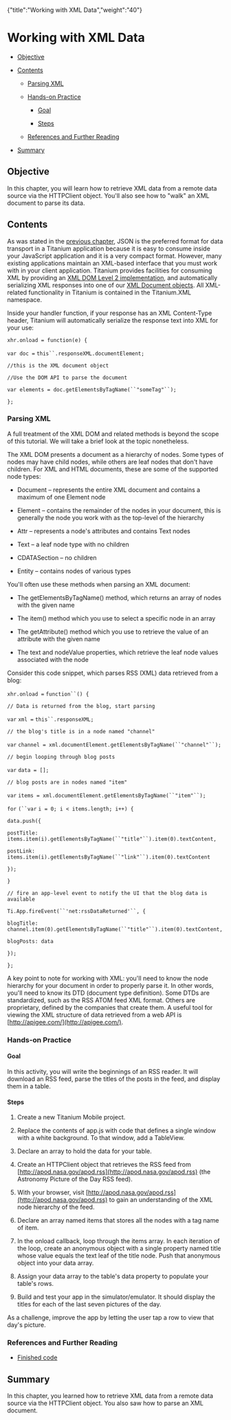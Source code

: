 {"title":"Working with XML Data","weight":"40"} 

# Working with XML Data

*   [Objective](#Objective)
    
*   [Contents](#Contents)
    
    *   [Parsing XML](#ParsingXML)
        
    *   [Hands-on Practice](#Hands-onPractice)
        
        *   [Goal](#Goal)
            
        *   [Steps](#Steps)
            
    *   [References and Further Reading](#ReferencesandFurtherReading)
        
*   [Summary](#Summary)
    

## Objective

In this chapter, you will learn how to retrieve XML data from a remote data source via the HTTPClient object. You'll also see how to "walk" an XML document to parse its data.

## Contents

As was stated in the [previous chapter](/docs/appc/Titanium_SDK/Titanium_SDK_How-tos/Working_with_Remote_Data_Sources/Working_with_JSON_Data/), JSON is the preferred format for data transport in a Titanium application because it is easy to consume inside your JavaScript application and it is a very compact format. However, many existing applications maintain an XML-based interface that you must work with in your client application. Titanium provides facilities for consuming XML by providing an [XML DOM Level 2 implementation](http://www.w3.org/TR/DOM-Level-2-Core/), and automatically serializing XML responses into one of our [XML Document objects](#!/api/Titanium.XML.Document). All XML-related functionality in Titanium is contained in the Titanium.XML namespace.

Inside your handler function, if your response has an XML Content-Type header, Titanium will automatically serialize the response text into XML for your use:

`xhr.onload = function(e) {`

`var doc =` `this``.responseXML.documentElement;`

`//this is the XML document object`

`//Use the DOM API to parse the document`

`var elements = doc.getElementsByTagName(``"someTag"``);`

`};`

### Parsing XML

A full treatment of the XML DOM and related methods is beyond the scope of this tutorial. We will take a brief look at the topic nonetheless.

The XML DOM presents a document as a hierarchy of nodes. Some types of nodes may have child nodes, while others are leaf nodes that don't have children. For XML and HTML documents, these are some of the supported node types:

*   Document – represents the entire XML document and contains a maximum of one Element node
    
*   Element – contains the remainder of the nodes in your document, this is generally the node you work with as the top-level of the hierarchy
    
*   Attr – represents a node's attributes and contains Text nodes
    
*   Text – a leaf node type with no children
    
*   CDATASection – no children
    
*   Entity – contains nodes of various types
    

You'll often use these methods when parsing an XML document:

*   The getElementsByTagName() method, which returns an array of nodes with the given name
    
*   The item() method which you use to select a specific node in an array
    
*   The getAttribute() method which you use to retrieve the value of an attribute with the given name
    
*   The text and nodeValue properties, which retrieve the leaf node values associated with the node
    

Consider this code snippet, which parses RSS (XML) data retrieved from a blog:

`xhr.onload =` `function``() {`

`// Data is returned from the blog, start parsing`

`var` `xml =` `this``.responseXML;`

`// the blog's title is in a node named "channel"`

`var` `channel = xml.documentElement.getElementsByTagName(``"channel"``);`

`// begin looping through blog posts`

`var` `data = [];`

`// blog posts are in nodes named "item"`

`var` `items = xml.documentElement.getElementsByTagName(``"item"``);`

`for` `(``var` `i = 0; i < items.length; i++) {`

`data.push({`

`postTitle: items.item(i).getElementsByTagName(``"title"``).item(0).textContent,`

`postLink: items.item(i).getElementsByTagName(``"link"``).item(0).textContent`

`});`

`}`

`// fire an app-level event to notify the UI that the blog data is available`

`Ti.App.fireEvent(``'net:rssDataReturned'``, {`

`blogTitle: channel.item(0).getElementsByTagName(``"title"``).item(0).textContent,`

`blogPosts: data`

`});`

`};`

A key point to note for working with XML: you'll need to know the node hierarchy for your document in order to properly parse it. In other words, you'll need to know its DTD (document type definition). Some DTDs are standardized, such as the RSS ATOM feed XML format. Others are proprietary, defined by the companies that create them. A useful tool for viewing the XML structure of data retrieved from a web API is [http://apigee.com/](http://apigee.com/).

### Hands-on Practice

#### Goal

In this activity, you will write the beginnings of an RSS reader. It will download an RSS feed, parse the titles of the posts in the feed, and display them in a table.

#### Steps

1.  Create a new Titanium Mobile project.
    
2.  Replace the contents of app.js with code that defines a single window with a white background. To that window, add a TableView.
    
3.  Declare an array to hold the data for your table.
    
4.  Create an HTTPClient object that retrieves the RSS feed from [http://apod.nasa.gov/apod.rss](http://apod.nasa.gov/apod.rss) (the Astronomy Picture of the Day RSS feed).
    
5.  With your browser, visit [http://apod.nasa.gov/apod.rss](http://apod.nasa.gov/apod.rss) to gain an understanding of the XML node hierarchy of the feed.
    
6.  Declare an array named items that stores all the nodes with a tag name of item.
    
7.  In the onload callback, loop through the items array. In each iteration of the loop, create an anonymous object with a single property named title whose value equals the text leaf of the title node. Push that anonymous object into your data array.
    
8.  Assign your data array to the table's data property to populate your table's rows.
    
9.  Build and test your app in the simulator/emulator. It should display the titles for each of the last seven pictures of the day.
    

As a challenge, improve the app by letting the user tap a row to view that day's picture.

### References and Further Reading

*   [Finished code](http://assets.appcelerator.com.s3.amazonaws.com/app_u/ebook/6.3_xml.zip)
    

## Summary

In this chapter, you learned how to retrieve XML data from a remote data source via the HTTPClient object. You also saw how to parse an XML document.